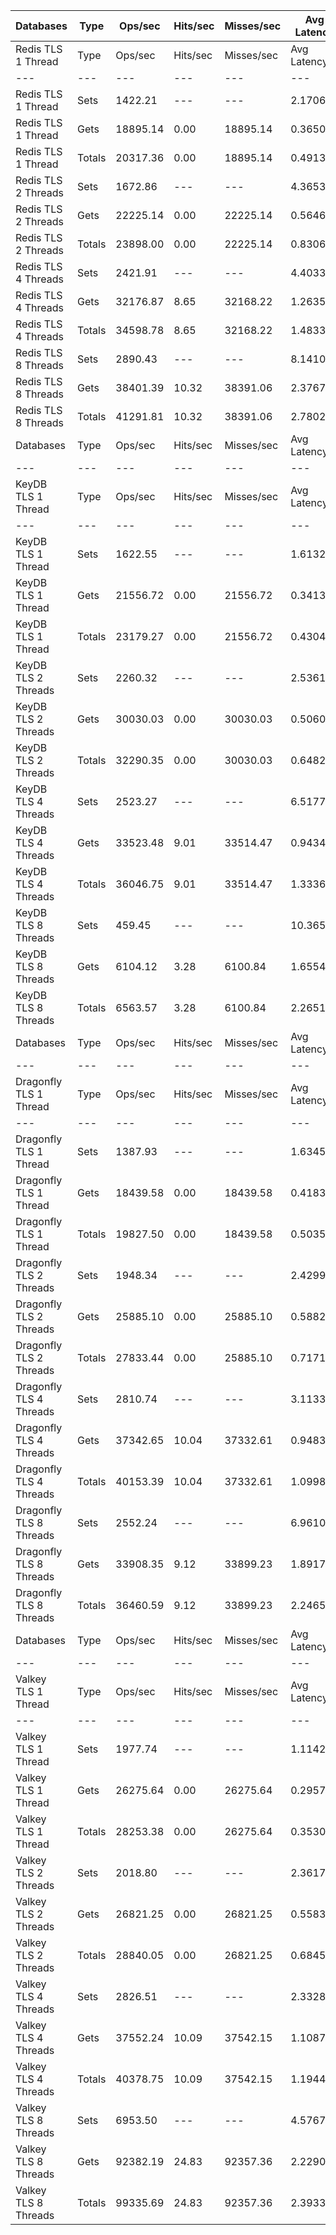 | Databases | Type | Ops/sec | Hits/sec | Misses/sec | Avg Latency | p50 Latency | p99 Latency | p99.9 Latency | KB/sec |
| --- | --- | --- | --- | --- | --- | --- | --- | --- | --- |
| Redis TLS 1 Thread | Type | Ops/sec | Hits/sec | Misses/sec | Avg Latency | p50 Latency | p99 Latency | p99.9 Latency | KB/sec |
| --- | --- | --- | --- | --- | --- | --- | --- | --- | --- |
Redis TLS 1 Thread | Sets | 1422.21 | --- | --- | 2.17063 | 0.36700 | 18.55900 | 19.96700 | 68.02 |
Redis TLS 1 Thread | Gets | 18895.14 | 0.00 | 18895.14 | 0.36500 | 0.35900 | 0.73500 | 0.91900 | 719.54 |
Redis TLS 1 Thread | Totals | 20317.36 | 0.00 | 18895.14 | 0.49139 | 0.35900 | 1.14300 | 18.55900 | 787.56 |
Redis TLS 2 Threads | Sets | 1672.86 | --- | --- | 4.36531 | 0.59900 | 38.65500 | 39.67900 | 80.01 |
Redis TLS 2 Threads | Gets | 22225.14 | 0.00 | 22225.14 | 0.56461 | 0.55100 | 1.12700 | 1.33500 | 846.29 |
Redis TLS 2 Threads | Totals | 23898.00 | 0.00 | 22225.14 | 0.83066 | 0.55900 | 1.45500 | 37.37500 | 926.30 |
Redis TLS 4 Threads | Sets | 2421.91 | --- | --- | 4.40336 | 1.12700 | 48.12700 | 52.47900 | 115.85 |
Redis TLS 4 Threads | Gets | 32176.87 | 8.65 | 32168.22 | 1.26355 | 1.03900 | 4.25500 | 5.40700 | 1225.25 |
Redis TLS 4 Threads | Totals | 34598.78 | 8.65 | 32168.22 | 1.48334 | 1.04700 | 5.91900 | 47.35900 | 1341.10 |
Redis TLS 8 Threads | Sets | 2890.43 | --- | --- | 8.14104 | 2.19100 | 94.71900 | 103.93500 | 138.28 |
Redis TLS 8 Threads | Gets | 38401.39 | 10.32 | 38391.06 | 2.37677 | 2.12700 | 6.65500 | 7.67900 | 1462.33 |
Redis TLS 8 Threads | Totals | 41291.81 | 10.32 | 38391.06 | 2.78026 | 2.12700 | 7.61500 | 91.13500 | 1600.61 |
| Databases | Type | Ops/sec | Hits/sec | Misses/sec | Avg Latency | p50 Latency | p99 Latency | p99.9 Latency | KB/sec |
| --- | --- | --- | --- | --- | --- | --- | --- | --- | --- |
| KeyDB TLS 1 Thread | Type | Ops/sec | Hits/sec | Misses/sec | Avg Latency | p50 Latency | p99 Latency | p99.9 Latency | KB/sec |
| --- | --- | --- | --- | --- | --- | --- | --- | --- | --- |
KeyDB TLS 1 Thread | Sets | 1622.55 | --- | --- | 1.61320 | 0.34300 | 16.31900 | 18.30300 | 77.60 |
KeyDB TLS 1 Thread | Gets | 21556.72 | 0.00 | 21556.72 | 0.34138 | 0.30300 | 1.22300 | 1.31900 | 820.89 |
KeyDB TLS 1 Thread | Totals | 23179.27 | 0.00 | 21556.72 | 0.43040 | 0.30300 | 1.31900 | 16.31900 | 898.49 |
KeyDB TLS 2 Threads | Sets | 2260.32 | --- | --- | 2.53617 | 0.47100 | 25.85500 | 27.26300 | 108.11 |
KeyDB TLS 2 Threads | Gets | 30030.03 | 0.00 | 30030.03 | 0.50609 | 0.47100 | 1.31900 | 2.03100 | 1143.49 |
KeyDB TLS 2 Threads | Totals | 32290.35 | 0.00 | 30030.03 | 0.64820 | 0.47100 | 2.17500 | 24.31900 | 1251.60 |
KeyDB TLS 4 Threads | Sets | 2523.27 | --- | --- | 6.51774 | 0.86300 | 65.02300 | 68.09500 | 120.70 |
KeyDB TLS 4 Threads | Gets | 33523.48 | 9.01 | 33514.47 | 0.94344 | 0.88700 | 2.28700 | 4.12700 | 1276.53 |
KeyDB TLS 4 Threads | Totals | 36046.75 | 9.01 | 33514.47 | 1.33364 | 0.87900 | 4.28700 | 63.23100 | 1397.23 |
KeyDB TLS 8 Threads | Sets | 459.45 | --- | --- | 10.36557 | 1.65500 | 121.85500 | 130.55900 | 21.98 |
KeyDB TLS 8 Threads | Gets | 6104.12 | 3.28 | 6100.84 | 1.65547 | 1.51100 | 4.07900 | 4.89500 | 232.45 |
KeyDB TLS 8 Threads | Totals | 6563.57 | 3.28 | 6100.84 | 2.26518 | 1.51900 | 5.43900 | 116.73500 | 254.43 |
| Databases | Type | Ops/sec | Hits/sec | Misses/sec | Avg Latency | p50 Latency | p99 Latency | p99.9 Latency | KB/sec |
| --- | --- | --- | --- | --- | --- | --- | --- | --- | --- |
| Dragonfly TLS 1 Thread | Type | Ops/sec | Hits/sec | Misses/sec | Avg Latency | p50 Latency | p99 Latency | p99.9 Latency | KB/sec |
| --- | --- | --- | --- | --- | --- | --- | --- | --- | --- |
Dragonfly TLS 1 Thread | Sets | 1387.93 | --- | --- | 1.63457 | 0.43900 | 15.16700 | 15.42300 | 66.38 |
Dragonfly TLS 1 Thread | Gets | 18439.58 | 0.00 | 18439.58 | 0.41838 | 0.39100 | 0.85500 | 1.23900 | 702.19 |
Dragonfly TLS 1 Thread | Totals | 19827.50 | 0.00 | 18439.58 | 0.50352 | 0.39100 | 1.33500 | 15.16700 | 768.57 |
Dragonfly TLS 2 Threads | Sets | 1948.34 | --- | --- | 2.42994 | 0.59100 | 25.34300 | 26.11100 | 93.19 |
Dragonfly TLS 2 Threads | Gets | 25885.10 | 0.00 | 25885.10 | 0.58827 | 0.55100 | 1.22300 | 1.80700 | 985.65 |
Dragonfly TLS 2 Threads | Totals | 27833.44 | 0.00 | 25885.10 | 0.71719 | 0.55100 | 2.09500 | 22.27100 | 1078.84 |
Dragonfly TLS 4 Threads | Sets | 2810.74 | --- | --- | 3.11336 | 0.95100 | 28.15900 | 30.07900 | 134.45 |
Dragonfly TLS 4 Threads | Gets | 37342.65 | 10.04 | 37332.61 | 0.94834 | 0.87900 | 2.46300 | 3.87100 | 1421.96 |
Dragonfly TLS 4 Threads | Totals | 40153.39 | 10.04 | 37332.61 | 1.09989 | 0.88700 | 3.87100 | 26.49500 | 1556.40 |
Dragonfly TLS 8 Threads | Sets | 2552.24 | --- | --- | 6.96104 | 1.88700 | 72.19100 | 80.38300 | 122.10 |
Dragonfly TLS 8 Threads | Gets | 33908.35 | 9.12 | 33899.23 | 1.89170 | 1.75900 | 4.76700 | 15.23100 | 1291.23 |
Dragonfly TLS 8 Threads | Totals | 36460.59 | 9.12 | 33899.23 | 2.24656 | 1.77500 | 10.94300 | 68.09500 | 1413.33 |
| Databases | Type | Ops/sec | Hits/sec | Misses/sec | Avg Latency | p50 Latency | p99 Latency | p99.9 Latency | KB/sec |
| --- | --- | --- | --- | --- | --- | --- | --- | --- | --- |
| Valkey TLS 1 Thread | Type | Ops/sec | Hits/sec | Misses/sec | Avg Latency | p50 Latency | p99 Latency | p99.9 Latency | KB/sec |
| --- | --- | --- | --- | --- | --- | --- | --- | --- | --- |
Valkey TLS 1 Thread | Sets | 1977.74 | --- | --- | 1.11423 | 0.30300 | 9.85500 | 10.30300 | 94.58 |
Valkey TLS 1 Thread | Gets | 26275.64 | 0.00 | 26275.64 | 0.29578 | 0.28700 | 0.50300 | 0.59100 | 1000.59 |
Valkey TLS 1 Thread | Totals | 28253.38 | 0.00 | 26275.64 | 0.35307 | 0.28700 | 0.99900 | 9.85500 | 1095.18 |
Valkey TLS 2 Threads | Sets | 2018.80 | --- | --- | 2.36177 | 0.55900 | 22.52700 | 22.78300 | 96.56 |
Valkey TLS 2 Threads | Gets | 26821.25 | 0.00 | 26821.25 | 0.55830 | 0.53500 | 1.35900 | 1.63900 | 1021.30 |
Valkey TLS 2 Threads | Totals | 28840.05 | 0.00 | 26821.25 | 0.68454 | 0.53500 | 2.02300 | 21.63100 | 1117.86 |
Valkey TLS 4 Threads | Sets | 2826.51 | --- | --- | 2.33280 | 0.99100 | 23.67900 | 26.62300 | 135.20 |
Valkey TLS 4 Threads | Gets | 37552.24 | 10.09 | 37542.15 | 1.10873 | 0.95900 | 3.82300 | 4.19100 | 1429.94 |
Valkey TLS 4 Threads | Totals | 40378.75 | 10.09 | 37542.15 | 1.19441 | 0.95900 | 4.19100 | 22.52700 | 1565.14 |
Valkey TLS 8 Threads | Sets | 6953.50 | --- | --- | 4.57676 | 2.06300 | 47.35900 | 51.96700 | 332.66 |
Valkey TLS 8 Threads | Gets | 92382.19 | 24.83 | 92357.36 | 2.22901 | 1.97500 | 5.59900 | 9.66300 | 3517.92 |
Valkey TLS 8 Threads | Totals | 99335.69 | 24.83 | 92357.36 | 2.39335 | 1.98300 | 9.02300 | 45.05500 | 3850.58 |
